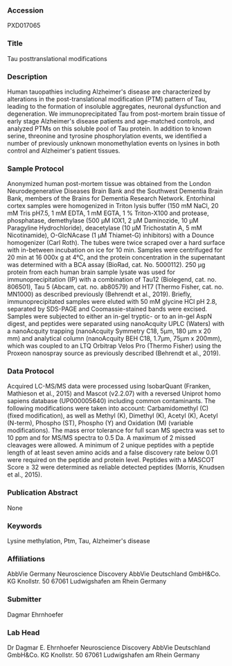 ### Accession
PXD017065

### Title
Tau posttranslational modifications

### Description
Human tauopathies including Alzheimer's disease are characterized by alterations in the post-translational modification (PTM) pattern of Tau, leading to the formation of insoluble aggregates, neuronal dysfunction and degeneration. We immunoprecipitated Tau from post-mortem brain tissue of early stage Alzheimer's disease patients and age-matched controls, and analyzed PTMs on this soluble pool of Tau protein. In addition to known serine, threonine and tyrosine phosphorylation events, we identified a number of previously unknown monomethylation events on lysines in both control and Alzheimer's patient tissues.

### Sample Protocol
Anonymized human post-mortem tissue was obtained from the London Neurodegenerative Diseases Brain Bank and the Southwest Dementia Brain Bank, members of the Brains for Dementia Research Network. Entorhinal cortex samples were homogenized in Triton lysis buffer (150 mM NaCl, 20 mM Tris pH7.5, 1 mM EDTA, 1 mM EGTA, 1 % Triton-X100 and protease, phosphatase, demethylase (500 µM IOX1, 2 µM Daminozide, 10 µM Paragyline Hydrochloride), deacetylase (10 µM Trichostatin A, 5 mM Nicotinamide), O-GlcNAcase (1 µM Thiamet-G) inhibitors) with a Dounce homogenizer (Carl Roth). The tubes were twice scraped over a hard surface with in-between incubation on ice for 10 min. Samples were centrifuged for 20 min at 16 000x g at 4°C, and the protein concentration in the supernatant was determined with a BCA assay (BioRad, cat. No. 5000112). 250 µg protein from each human brain sample lysate was used for immunoprecipitation (IP) with a combination of Tau12 (Biolegend, cat. no. 806501), Tau 5 (Abcam, cat. no. ab80579) and HT7 (Thermo Fisher, cat. no. MN1000) as described previously (Behrendt et al., 2019). Briefly, immunoprecipitated samples were eluted with 50 mM glycine HCl pH 2.8, separated by SDS-PAGE and Coomassie-stained bands were excised. Samples were subjected to either an in-gel tryptic- or to an in-gel AspN digest, and peptides were separated using nanoAcquity UPLC (Waters) with a nanoAcquity trapping (nanoAcquity Symmetry C18, 5µm, 180 µm x 20 mm) and analytical column (nanoAcquity BEH C18, 1.7µm, 75µm x 200mm), which was coupled to an LTQ Orbitrap Velos Pro (Thermo Fisher) using the Proxeon nanospray source as previously described (Behrendt et al., 2019).

### Data Protocol
Acquired LC-MS/MS data were processed using IsobarQuant (Franken, Mathieson et al., 2015) and Mascot (v2.2.07) with a reversed Uniprot homo sapiens database (UP000005640) including common contaminants. The following modifications were taken into account: Carbamidomethyl (C) (fixed modification), as well as Methyl (K), Dimethyl (K), Acetyl (K), Acetyl (N-term), Phospho (ST), Phospho (Y) and Oxidation (M) (variable modifications). The mass error tolerance for full scan MS spectra was set to 10 ppm and for MS/MS spectra to 0.5 Da. A maximum of 2 missed cleavages were allowed. A minimum of 2 unique peptides with a peptide length of at least seven amino acids and a false discovery rate below 0.01 were required on the peptide and protein level. Peptides with a MASCOT Score ≥ 32 were determined as reliable detected peptides (Morris, Knudsen et al., 2015).

### Publication Abstract
None

### Keywords
Lysine methylation, Ptm, Tau, Alzheimer's disease

### Affiliations
AbbVie Germany
Neuroscience Discovery AbbVie Deutschland GmbH&Co. KG Knollstr. 50 67061 Ludwigshafen am Rhein Germany

### Submitter
Dagmar Ehrnhoefer

### Lab Head
Dr Dagmar E. Ehrnhoefer
Neuroscience Discovery AbbVie Deutschland GmbH&Co. KG Knollstr. 50 67061 Ludwigshafen am Rhein Germany



